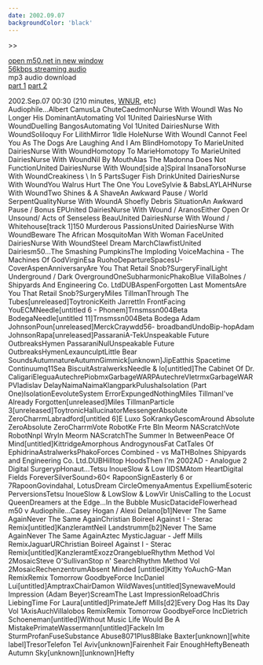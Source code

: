```yaml
---
date: 2002.09.07
backgroundColor: 'black'
---
```


\>>

[open m50.net in new window  
](http://m50.net/)[56kbps streaming audio](http://m50.net/streamed/2002.12.28\(48\).ra)  
mp3 audio download  
[part 1](http://m50.net/streamed/2002.09.07pt1\(56\).mp3) [part 2](http://m50.net/streamed/2002.09.07pt2\(56\).mp3)

2002.Sep.07 00:30 (210 minutes, [WNUR](http://www.wnur.org/), etc)  
Audiophile...Albert CamusLa ChuteCaedmonNurse With WoundI Was No Longer His DominantAutomating Vol 1United DairiesNurse With WoundDuelling BangosAutomating Vol 1United DairiesNurse With WoundSoliloquy For LilithMirror 1Idle HoleNurse With WoundI Cannot Feel You As The Dogs Are Laughing And I Am BlindHomotopy To MarieUnited DairiesNurse With WoundHomotopy To MarieHomotopy To MarieUnited DairiesNurse With WoundNil By MouthAlas The Madonna Does Not FunctionUnited DairiesNurse With Wound\[side a\]Spiral InsanaTorsoNurse With WoundCreakiness \\ In 5 PartsSuger Fish DrinkUnited DairiesNurse With WoundYou Walrus Hurt The One You LoveSylvie & BabsLAYLAHNurse With WoundTwo Shines & A ShaveAn Awkward Pause / World SerpentQualityNurse With WoundA Shoefly Debris SituationAn Awkward Pause / Bonus EPUnited DairiesNurse With Wound / AranosEither Open Or Unsound/ Acts of Senseless BeauUnited DairiesNurse With Wound / Whitehouse\[track 1\]150 Murderous PassionsUnited DairiesNurse With WoundBeware The African MosquitoMan With Woman FaceUnited DairiesNurse With WoundSteel Dream MarchClawfistUnited Dairiesm50...The Smashing PumpkinsThe Imploding VoiceMachina - The Machines Of GodVirginEsa RuohoDepartureSpacesU-CoverAspenAnniversaryAre You That Retail Snob?SurgeryFinalLight Underground / Dark OvergroundOneSubharmonicPhakoBlue VillaBolnes / Shipyards And Engineering Co. LtdDUBAspenForgotten Last MomentsAre You That Retail Snob?SurgeryMiles TillmanThrough The Tubes\[unreleased\]ToytronicKeith JarrettIn FrontFacing YouECMNeedle\[untitled 6 - Phonem\]Trnsmssn004Beta BodegaNeedle\[untitled 11\]Trnsmssn004Beta Bodega Adam JohnsonPoun\[unreleased\]MerckCraywdd56- broadbandUndoBip-hopAdam JohnsonRapa\[unreleased\]PassaraniA-TekUnspeakable Future OutbreaksHymen PassaraniNulUnspeakable Future OutbreaksHymenLexaunculptLittle Bear SoundsAutumnatureAutumnGimmick\[unknown\]JipEatthis Spacetime Continuumq11Sea BiscuitAstralwerksNeedle & Io\[untitled\]The Cabinet Of Dr. CaligariEleguaAutechrePiobmxGarbageWARPAutechreVletrmxGarbageWARPVladislav DelayNaimaNaimaKlangparkPulushaIsolation (Part One)IsolationEevoluteSystem ErrorExpungedNothingMiles TillmanI've Already Forgotten\[unreleased\]Miles TillmanParticle 3\[unreleased\]ToytronicHallucinatorMessengerAbsolute ZeroCharrmLabradford\[untitled 6\]E Luxo SoKrankyGescomAround Absolute ZeroAbsolute ZeroCharrmVote RobotKe Frte BIn Meorm NAScratchVote RobotNnpl WryIn Meorm NAScratchThe Summer In BetweenPeace Of Mind\[untitled\]KittridgeAmorphous AndrogynousFat CatTales Of EphidrinaAstralwerksPhakoForces Combined - vs MaTHBolnes Shipyards and Engineering Co. Ltd.DUBHilltop HoodsThen I'm 2002AD - Analogue 2 Digital SurgerypHonaut...Tetsu InoueSlow & Low IIDSMAtom HeartDigital Fields ForeverSilverSound\>60< RapoonSignEasterly 6 or 7RapoonGovindahal, LotusDream CircleOmenyaAmentus ExpelliumEsoteric PerversionsTetsu InoueSlow & LowSlow & LowVir UnisCalling to the Locust QueenDreamers at the Edge...In the Bubble MusicDatacideFlowerhead  
m50 v Audiophile...Casey Hogan / Alexi Delano\[b1\]Never The Same AgainNever The Same AgainChristian BoireeI Against I - Sterac Remix\[untitled\]KanzleramtNeil Landstrumm\[b2\]Never The Same AgainNever The Same AgainAztec MysticJaguar - Jeff Mills RemixJaguarURChristian BoireeI Against I - Sterac Remix\[untitled\]KanzleramtExozzOrangeblueRhythm Method Vol 2MosaicSteve O'SullivanStop n' SearchRhythm Method Vol 2MosaicRechenzentrumAbsent Minded \[untitled\]Kitty YoAuchG-Man RemixRemix Tomorrow GoodbyeForce IncDaniel Lui\[untitled\]AmptraxChairDamon WildWaves\[untitled\]SynewaveMould Impression (Adam Beyer)ScreamThe Last ImpressionReloadChris LiebingTime For Laura\[untitled\]PrimateJeff Mills\[d2\]Every Dog Has Its Day Vol 1AxisAuchVillalobos RemixRemix Tomorrow GoodbyeForce IncDietrich Schoeneman\[untitled\]Without Music Life Would Be A MistakePrimateWassermann\[untitled\]Fackeln Im SturmProfanFuseSubstance Abuse8071Plus8Blake Baxter\[unknown\]\[white label\]TresorTelefon Tel Aviv\[unknown\]Fairenheit Fair EnoughHeftyBeneath Autumn Sky\[unknown\]\[unknown\]Hefty